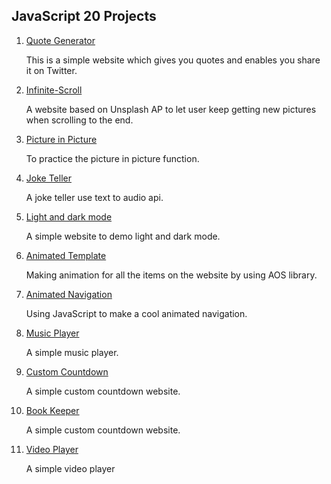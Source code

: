 ## JavaScript 20 Projects

1. [Quote Generator](https://nicolakacha.github.io/javascript-20-projects/01-Quote-Generater/)
    
    This is a simple website which gives you quotes and enables you share it on Twitter.

2. [Infinite-Scroll](https://nicolakacha.github.io/javascript-20-projects/02-Infinite-Scroll/)
    
    A website based on Unsplash AP to let user keep getting new pictures when scrolling to the end. 
    
3. [Picture in Picture](https://nicolakacha.github.io/javascript-20-projects/03-Picture-In-Picture/)

    To practice the picture in picture function.

4. [Joke Teller](https://nicolakacha.github.io/javascript-20-projects/04-Joke-Teller/)

    A joke teller use text to audio api.
    
5. [Light and dark mode](https://nicolakacha.github.io/javascript-20-projects/05-light-and-dark-mode/)

    A simple website to demo light and dark mode.

6. [Animated Template](https://nicolakacha.github.io/javascript-20-projects/06-Animiated-Template/)

    Making animation for all the items on the website by using AOS library.

7. [Animated Navigation](https://nicolakacha.github.io/javascript-20-projects/07-Animated-Navigation/)

    Using JavaScript to make a cool animated navigation.

8. [Music Player](https://nicolakacha.github.io/javascript-20-projects/08-music-player/)

    A simple music player.

9. [Custom Countdown](https://nicolakacha.github.io/javascript-20-projects/09-custom-countdown/)

    A simple custom countdown website.

10. [Book Keeper](https://nicolakacha.github.io/javascript-20-projects/10-book-keeper)

    A simple custom countdown website.

11. [Video Player](https://nicolakacha.github.io/javascript-20-projects/11-video-player)

    A simple video player